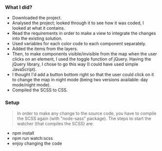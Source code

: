 

### What I did?

- Downloaded the project.
- Analysed the project; looked through it to see how it was coded, I looked at what it contains.
- Read the requirements in order to make a view to integrate the changes into the existing solution.
- Used variables for each color code to each component separately.
- Added the items from the layers.
- Then, to make components visible/invisible from the map when the user clicks on an element, I used the toggle function of jQuery. Having the jQuery library, I chose to go this way (I could have used simple JavaScript).
- I thought I'd add a button bottom right so that the user could click on it to change the map in night mode (being two versions available: day mode/night mode).
- Compiled the SCSS to CSS.


### Setup

> In order to make any change to the source code, you have to compile the SCSS again (with "node-sass" package). The steps to start the watcher (that compiles the SCSS) are:
- npm install
- npm run watch:scss
- enjoy changing the code
